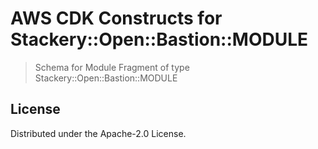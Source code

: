 # AWS CDK Constructs for Stackery::Open::Bastion::MODULE

> Schema for Module Fragment of type Stackery::Open::Bastion::MODULE


## License

Distributed under the Apache-2.0 License.
